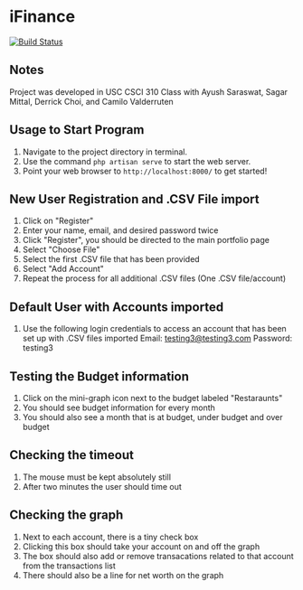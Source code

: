 # iFinance

[![Build Status](https://travis-ci.org/laravel/framework.svg)](https://travis-ci.org/laravel/framework)

## Notes
Project was developed in USC CSCI 310 Class with Ayush Saraswat, Sagar Mittal, Derrick Choi, and Camilo Valderruten

## Usage to Start Program
1. Navigate to the project directory in terminal.
2. Use the command `php artisan serve` to start the web server.
3. Point your web browser to `http://localhost:8000/` to get started!



## New User Registration and .CSV File import
1. Click on "Register"
2. Enter your name, email, and desired password twice
3. Click "Register", you should be directed to the main portfolio page
4. Select "Choose File"
5. Select the first .CSV file that has been provided
6. Select "Add Account"
7. Repeat the process for all additional .CSV files (One .CSV file/account)



## Default User with Accounts imported
1. Use the following login credentials to access an account that has been set up with .CSV files imported
Email: testing3@testing3.com
Password: testing3



## Testing the Budget information
1. Click on the mini-graph icon next to the budget labeled "Restaraunts"
2. You should see budget information for every month
3. You should also see a month that is at budget, under budget and over budget



## Checking the timeout
1. The mouse must be kept absolutely still
2. After two minutes the user should time out



## Checking the graph
1. Next to each account, there is a tiny check box
2. Clicking this box should take your account on and off the graph
3. The box should also add or remove transacations related to that account from the transactions list
4. There should also be a line for net worth on the graph
